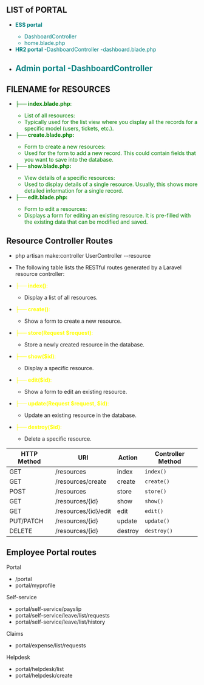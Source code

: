 ## LIST of PORTAL
- <span style="color: teal;">**ESS portal**
  - DashboardController
  - home.blade.php
- <span style="color: teal;">**HR2 portal**
  -DashboardController
  -dashboard.blade.php
- <span style="color: teal;">**Admin portal** 
  -DashboardController
  -

## FILENAME for RESOURCES
- <span style="color: green;">**├── index.blade.php**:   
  -  List of all resources: 
    - Typically used for the list view where you display all the records for a specific model (users, tickets, etc.).
- <span style="color: green;">**├── create.blade.php:**   
  -  Form to create a new resources: 
    - Used for the form to add a new record. This could contain fields that you want to save into the database.
- <span style="color: green;">**├── show.blade.php:**  
  -  View details of a specific resources: 
    - Used to display details of a single resource. Usually, this shows more detailed information for a single record.
- <span style="color: green;">**├── edit.blade.php:**     
  -  Form to edit a resources: 
    - Displays a form for editing an existing resource. It is pre-filled with the existing data that can be modified and saved.

## Resource Controller Routes
- php artisan make:controller UserController --resource
- The following table lists the RESTful routes generated by a Laravel resource controller:

- <span style="color: yellow;">**├── index()**: 
  - Display a list of all resources.
- <span style="color: yellow;">**├── create()**: 
  - Show a form to create a new resource.
- <span style="color: yellow;">**├── store(Request $request)**: 
  - Store a newly created resource in the database.
- <span style="color: yellow;">**├── show($id)**: 
  - Display a specific resource.
- <span style="color: yellow;">**├── edit($id)**: 
  - Show a form to edit an existing resource.
- <span style="color: yellow;">**├── update(Request $request, $id)**: 
  - Update an existing resource in the database.
- <span style="color: yellow;">**├── destroy($id)**:
  - Delete a specific resource.

| HTTP Method | URI                 | Action  | Controller Method  |
|-------------|---------------------|---------|--------------------|
| GET         | /resources          | index   | `index()`          |
| GET         | /resources/create   | create  | `create()`         |
| POST        | /resources          | store   | `store()`          |
| GET         | /resources/{id}     | show    | `show()`           |
| GET         | /resources/{id}/edit| edit    | `edit()`           |
| PUT/PATCH   | /resources/{id}     | update  | `update()`         |
| DELETE      | /resources/{id}     | destroy | `destroy()`        |

## Employee Portal routes
Portal
- /portal
- portal/myprofile

Self-service

- portal/self-service/payslip
- portal/self-service/leave/list/requests
- portal/self-service/leave/list/history


Claims

- portal/expense/list/requests

Helpdesk

- portal/helpdesk/list
- portal/helpdesk/create
